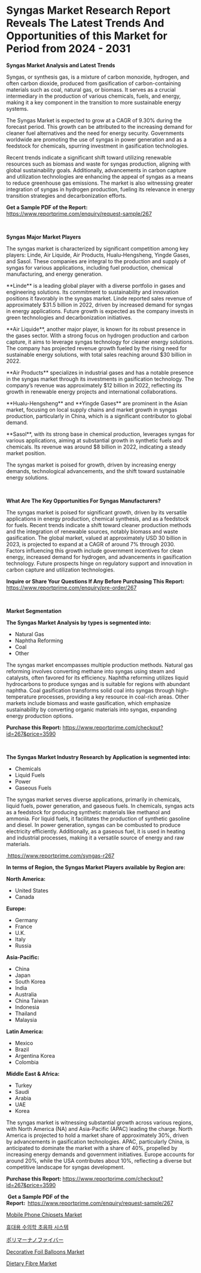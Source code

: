 <p><h1>Syngas Market Research Report Reveals The Latest Trends And Opportunities of this Market for Period from 2024 - 2031</h1></p><p><strong>Syngas Market Analysis and Latest Trends</strong></p>
<p><p>Syngas, or synthesis gas, is a mixture of carbon monoxide, hydrogen, and often carbon dioxide, produced from gasification of carbon-containing materials such as coal, natural gas, or biomass. It serves as a crucial intermediary in the production of various chemicals, fuels, and energy, making it a key component in the transition to more sustainable energy systems.</p><p>The Syngas Market is expected to grow at a CAGR of 9.30% during the forecast period. This growth can be attributed to the increasing demand for cleaner fuel alternatives and the need for energy security. Governments worldwide are promoting the use of syngas in power generation and as a feedstock for chemicals, spurring investment in gasification technologies.</p><p>Recent trends indicate a significant shift toward utilizing renewable resources such as biomass and waste for syngas production, aligning with global sustainability goals. Additionally, advancements in carbon capture and utilization technologies are enhancing the appeal of syngas as a means to reduce greenhouse gas emissions. The market is also witnessing greater integration of syngas in hydrogen production, fueling its relevance in energy transition strategies and decarbonization efforts.</p></p>
<p><strong>Get a Sample PDF of the Report:&nbsp;</strong> <a href="https://www.reportprime.com/enquiry/request-sample/267">https://www.reportprime.com/enquiry/request-sample/267</a></p>
<p>&nbsp;</p>
<p><strong>Syngas Major Market Players</strong></p>
<p><p>The syngas market is characterized by significant competition among key players: Linde, Air Liquide, Air Products, Hualu-Hengsheng, Yingde Gases, and Sasol. These companies are integral to the production and supply of syngas for various applications, including fuel production, chemical manufacturing, and energy generation.</p><p>**Linde** is a leading global player with a diverse portfolio in gases and engineering solutions. Its commitment to sustainability and innovation positions it favorably in the syngas market. Linde reported sales revenue of approximately $31.5 billion in 2022, driven by increased demand for syngas in energy applications. Future growth is expected as the company invests in green technologies and decarbonization initiatives.</p><p>**Air Liquide**, another major player, is known for its robust presence in the gases sector. With a strong focus on hydrogen production and carbon capture, it aims to leverage syngas technology for cleaner energy solutions. The company has projected revenue growth fueled by the rising need for sustainable energy solutions, with total sales reaching around $30 billion in 2022.</p><p>**Air Products** specializes in industrial gases and has a notable presence in the syngas market through its investments in gasification technology. The company’s revenue was approximately $12 billion in 2022, reflecting its growth in renewable energy projects and international collaborations.</p><p>**Hualu-Hengsheng** and **Yingde Gases** are prominent in the Asian market, focusing on local supply chains and market growth in syngas production, particularly in China, which is a significant contributor to global demand.</p><p>**Sasol**, with its strong base in chemical production, leverages syngas for various applications, aiming at substantial growth in synthetic fuels and chemicals. Its revenue was around $8 billion in 2022, indicating a steady market position.</p><p>The syngas market is poised for growth, driven by increasing energy demands, technological advancements, and the shift toward sustainable energy solutions.</p></p>
<p>&nbsp;</p>
<p><strong>What Are The Key Opportunities For Syngas Manufacturers?</strong></p>
<p><p>The syngas market is poised for significant growth, driven by its versatile applications in energy production, chemical synthesis, and as a feedstock for fuels. Recent trends indicate a shift toward cleaner production methods and the integration of renewable sources, notably biomass and waste gasification. The global market, valued at approximately USD 30 billion in 2023, is projected to expand at a CAGR of around 7% through 2030. Factors influencing this growth include government incentives for clean energy, increased demand for hydrogen, and advancements in gasification technology. Future prospects hinge on regulatory support and innovation in carbon capture and utilization technologies.</p></p>
<p><strong>Inquire or Share Your Questions If Any Before Purchasing This Report:</strong> <a href="https://www.reportprime.com/enquiry/pre-order/267">https://www.reportprime.com/enquiry/pre-order/267</a></p>
<p>&nbsp;</p>
<p><strong>Market Segmentation</strong></p>
<p><strong>The Syngas Market Analysis by types is segmented into:</strong></p>
<p><ul><li>Natural Gas</li><li>Naphtha Reforming</li><li>Coal</li><li>Other</li></ul></p>
<p><p>The syngas market encompasses multiple production methods. Natural gas reforming involves converting methane into syngas using steam and catalysts, often favored for its efficiency. Naphtha reforming utilizes liquid hydrocarbons to produce syngas and is suitable for regions with abundant naphtha. Coal gasification transforms solid coal into syngas through high-temperature processes, providing a key resource in coal-rich areas. Other markets include biomass and waste gasification, which emphasize sustainability by converting organic materials into syngas, expanding energy production options.</p></p>
<p><strong>Purchase this Report:&nbsp;</strong><a href="https://www.reportprime.com/checkout?id=267&price=3590">https://www.reportprime.com/checkout?id=267&price=3590</a></p>
<p>&nbsp;</p>
<p><strong>The Syngas Market Industry Research by Application is segmented into:</strong></p>
<p><ul><li>Chemicals</li><li>Liquid Fuels</li><li>Power</li><li>Gaseous Fuels</li></ul></p>
<p><p>The syngas market serves diverse applications, primarily in chemicals, liquid fuels, power generation, and gaseous fuels. In chemicals, syngas acts as a feedstock for producing synthetic materials like methanol and ammonia. For liquid fuels, it facilitates the production of synthetic gasoline and diesel. In power generation, syngas can be combusted to produce electricity efficiently. Additionally, as a gaseous fuel, it is used in heating and industrial processes, making it a versatile source of energy and raw materials.</p></p>
<p><a href="https://www.reportprime.com/syngas-r267">&nbsp;https://www.reportprime.com/syngas-r267</a></p>
<p><strong>In terms of Region, the Syngas Market Players available by Region are:</strong></p>
<p>
    <p> <strong> North America: </strong>
        <ul>
            <li>United States</li>
            <li>Canada</li>
        </ul>
        </p> 
    <p> <strong> Europe: </strong>
        <ul>
            <li>Germany</li>
            <li>France</li>
            <li>U.K.</li>
            <li>Italy</li>
            <li>Russia</li>
        </ul>
        </p> 
    <p> <strong> Asia-Pacific: </strong>
        <ul>
            <li>China</li>
            <li>Japan</li>
            <li>South Korea</li>
            <li>India</li>
            <li>Australia</li>
            <li>China Taiwan</li>
            <li>Indonesia</li>
            <li>Thailand</li>
            <li>Malaysia</li>
        </ul>
        </p> 
    <p> <strong> Latin America: </strong>
        <ul>
            <li>Mexico</li>
            <li>Brazil</li>
            <li>Argentina Korea</li>
            <li>Colombia</li>
        </ul>
        </p> 
    <p> <strong> Middle East & Africa: </strong>
        <ul>
            <li>Turkey</li>
            <li>Saudi</li>
            <li>Arabia</li>
            <li>UAE</li>
            <li>Korea</li>
        </ul>
    </p>
    </p>
<p><p>The syngas market is witnessing substantial growth across various regions, with North America (NA) and Asia-Pacific (APAC) leading the charge. North America is projected to hold a market share of approximately 30%, driven by advancements in gasification technologies. APAC, particularly China, is anticipated to dominate the market with a share of 40%, propelled by increasing energy demands and government initiatives. Europe accounts for around 20%, while the USA contributes about 10%, reflecting a diverse but competitive landscape for syngas development.</p></p>
<p><strong>Purchase this Report: </strong><a href="https://www.reportprime.com/checkout?id=267&price=3590">https://www.reportprime.com/checkout?id=267&price=3590</a></p>
<p>&nbsp;<strong>Get a Sample PDF of the Report:&nbsp;&nbsp;</strong><a href="https://www.reportprime.com/enquiry/request-sample/267">https://www.reportprime.com/enquiry/request-sample/267</a></p>
<p><strong></strong></p>
<p><p><a href="https://medium.com/@jjkh377/mapping-the-mobile-phone-chipsets-market-trends-challenges-and-breakthroughs-2024-2031-d9040ee93860">Mobile Phone Chipsets Market</a></p><p><a href="https://medium.com/@jennaduke56/2024%EB%85%84%EB%B6%80%ED%84%B0-2031%EB%85%84%EA%B9%8C%EC%A7%80-%ED%9C%B4%EB%8C%80%EC%9A%A9-%EC%88%98%EC%9D%98%ED%95%99-%EC%B4%88%EC%9D%8C%ED%8C%8C-%EC%8B%9C%EC%8A%A4%ED%85%9C-%EC%8B%9C%EC%9E%A5-%EC%A0%84%EB%A7%9D-%EB%B0%8F-%EC%98%88%EC%B8%A1-af8880d7e778">휴대용 수의학 초음파 시스템</a></p><p><a href="https://medium.com/@lenorakris2023/%E3%83%9D%E3%83%AA%E3%83%9E%E3%83%BC%E3%83%8A%E3%83%8E%E3%83%95%E3%82%A1%E3%82%A4%E3%83%90%E3%83%BC%E7%94%A3%E6%A5%AD%E3%81%AB%E3%81%8A%E3%81%91%E3%82%8B%E6%B4%9E%E5%AF%9F-2031%E5%B9%B4%E3%81%BE%E3%81%A7%E3%81%AE%E5%B8%82%E5%A0%B4%E9%87%91%E8%9E%8D%E7%8A%B6%E6%B3%81-%E5%B8%82%E5%A0%B4%E8%A6%8F%E6%A8%A1-%E5%8F%8E%E7%9B%8A%E5%88%86%E6%9E%90-a6ad51c16ded?postPublishedType=initial">ポリマーナノファイバー</a></p><p><a href="https://www.linkedin.com/pulse/strategic-market-insights-navigating-global-decorative-foil-balloons-g7rsc?trackingId=fgoAsSSvSKW5thnvq7hTqw%3D%3D">Decorative Foil Balloons Market</a></p><p><a href="https://issuu.com/reportprime-2/docs/dietary-fibre-market-size-2030.pptx_237c239cb2f478">Dietary Fibre Market</a></p></p>
